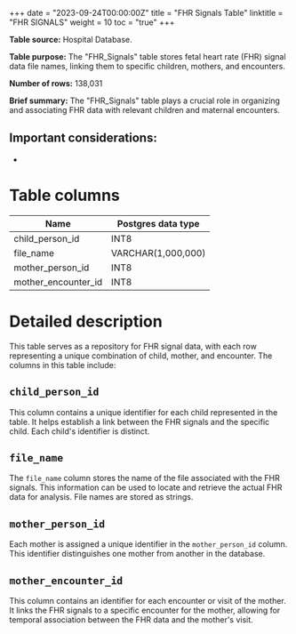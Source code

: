 +++
date = "2023-09-24T00:00:00Z"
title = "FHR Signals Table"
linktitle = "FHR SIGNALS"
weight = 10
toc = "true"
+++

**Table source:** Hospital Database.

**Table purpose:** The "FHR_Signals" table stores fetal heart rate (FHR) signal data file names, linking them to specific children, mothers, and encounters.

**Number of rows:** 138,031

**Brief summary:**
The "FHR_Signals" table plays a crucial role in organizing and associating FHR data with relevant children and maternal encounters.

**Important considerations:**
- 
- 

# Table columns

Name | Postgres data type
---- | ----
child\_person\_id | INT8
file\_name | VARCHAR(1,000,000)
mother\_person\_id | INT8
mother\_encounter\_id | INT8

# Detailed description

This table serves as a repository for FHR signal data, with each row representing a unique combination of child, mother, and encounter. The columns in this table include:

## `child_person_id`
This column contains a unique identifier for each child represented in the table. It helps establish a link between the FHR signals and the specific child. Each child's identifier is distinct.

## `file_name`
The `file_name` column stores the name of the file associated with the FHR signals. This information can be used to locate and retrieve the actual FHR data for analysis. File names are stored as strings.

## `mother_person_id`
Each mother is assigned a unique identifier in the `mother_person_id` column. This identifier distinguishes one mother from another in the database.

## `mother_encounter_id`
This column contains an identifier for each encounter or visit of the mother. It links the FHR signals to a specific encounter for the mother, allowing for temporal association between the FHR data and the mother's visit.
